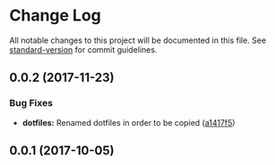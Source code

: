 # Change Log

All notable changes to this project will be documented in this file. See [standard-version](https://github.com/conventional-changelog/standard-version) for commit guidelines.

<a name="0.0.2"></a>
## 0.0.2 (2017-11-23)


### Bug Fixes

* **dotfiles:** Renamed dotfiles in order to be copied ([a1417f5](https://github.com/Ryanair/angular-multimodule-cli/commit/a1417f5))



<a name="0.0.1"></a>
## 0.0.1 (2017-10-05)
